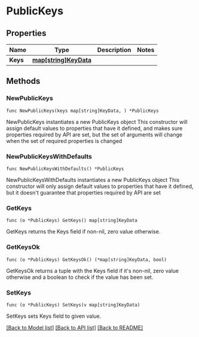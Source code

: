 # PublicKeys

## Properties

Name | Type | Description | Notes
------------ | ------------- | ------------- | -------------
**Keys** | [**map[string]KeyData**](KeyData.md) |  | 

## Methods

### NewPublicKeys

`func NewPublicKeys(keys map[string]KeyData, ) *PublicKeys`

NewPublicKeys instantiates a new PublicKeys object
This constructor will assign default values to properties that have it defined,
and makes sure properties required by API are set, but the set of arguments
will change when the set of required properties is changed

### NewPublicKeysWithDefaults

`func NewPublicKeysWithDefaults() *PublicKeys`

NewPublicKeysWithDefaults instantiates a new PublicKeys object
This constructor will only assign default values to properties that have it defined,
but it doesn't guarantee that properties required by API are set

### GetKeys

`func (o *PublicKeys) GetKeys() map[string]KeyData`

GetKeys returns the Keys field if non-nil, zero value otherwise.

### GetKeysOk

`func (o *PublicKeys) GetKeysOk() (*map[string]KeyData, bool)`

GetKeysOk returns a tuple with the Keys field if it's non-nil, zero value otherwise
and a boolean to check if the value has been set.

### SetKeys

`func (o *PublicKeys) SetKeys(v map[string]KeyData)`

SetKeys sets Keys field to given value.



[[Back to Model list]](../README.md#documentation-for-models) [[Back to API list]](../README.md#documentation-for-api-endpoints) [[Back to README]](../README.md)


